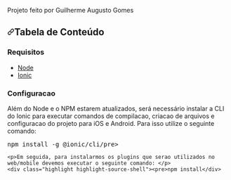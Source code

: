 Projeto feito por Guilherme Augusto Gomes

<h2><a id="user-content-tabela-de-conteúdo" class="anchor" aria-hidden="true" href="#tabela-de-conteúdo"><svg class="octicon octicon-link" viewBox="0 0 16 16" version="1.1" width="16" height="16" aria-hidden="true"><path fill-rule="evenodd" d="M7.775 3.275a.75.75 0 001.06 1.06l1.25-1.25a2 2 0 112.83 2.83l-2.5 2.5a2 2 0 01-2.83 0 .75.75 0 00-1.06 1.06 3.5 3.5 0 004.95 0l2.5-2.5a3.5 3.5 0 00-4.95-4.95l-1.25 1.25zm-4.69 9.64a2 2 0 010-2.83l2.5-2.5a2 2 0 012.83 0 .75.75 0 001.06-1.06 3.5 3.5 0 00-4.95 0l-2.5 2.5a3.5 3.5 0 004.95 4.95l1.25-1.25a.75.75 0 00-1.06-1.06l-1.25 1.25a2 2 0 01-2.83 0z"></path></svg></a>Tabela de Conteúdo</h2>

<h3>Requisitos</h3>

<ul>
  <li><a href="https://nodejs.org/en/">Node</a></li>
  <li><a href="https://ionicframework.com/docs/intro/environment">Ionic</a></li>
</ul>

 <h3>Configuracao</h3>
    <p>Além do Node e o NPM estarem atualizados, será necessário instalar a CLI do Ionic para executar comandos de compilacao, criacao de arquivos e configuracao do projeto para iOS e Android. Para isso utilize o seguinte comando: </p>
    <div class="highlight highlight-source-shell"><pre>npm install -g @ionic/cli/pre></div>

    <p>Em seguida, para instalarmos os plugins que serao utilizados no web/mobile devemos executar o seguinte comando: </p>
    <div class="highlight highlight-source-shell"><pre>npm install</div>

